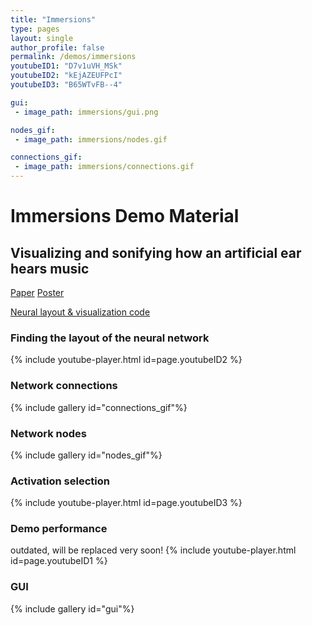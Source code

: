 ```yaml
---
title: "Immersions"
type: pages
layout: single
author_profile: false
permalink: /demos/immersions
youtubeID1: "D7v1uVH_MSk"
youtubeID2: "kEjAZEUFPcI"
youtubeID3: "B65WTvFB--4"

gui:
 - image_path: immersions/gui.png

nodes_gif:
 - image_path: immersions/nodes.gif

connections_gif:
 - image_path: immersions/connections.gif
---
```


# Immersions Demo Material
## Visualizing and sonifying how an artificial ear hears music

[Paper](/assets/pdfs/Immersions_NeurIPS.pdf)
[Poster](/assets/pdfs/Immersions_Poster.pdf)

[Neural layout & visualization code](https://github.com/vincentherrmann/neural-layout)


### Finding the layout of the neural network
{% include youtube-player.html id=page.youtubeID2 %}

### Network connections
{% include gallery id="connections_gif"%}

### Network nodes
{% include gallery id="nodes_gif"%}

### Activation selection
{% include youtube-player.html id=page.youtubeID3 %}

### Demo performance
outdated, will be replaced very soon!
{% include youtube-player.html id=page.youtubeID1 %}

### GUI
{% include gallery id="gui"%}
